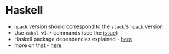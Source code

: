 # Haskell

- `hpack` version should correspond to the `stack`'s `hpack` version
- Use `cabal v1-*` commands (see the [issue](https://github.com/NixOS/nixpkgs/issues/130556#issuecomment-1114239002))
- Haskell package dependencies explained - [here](https://nixos.org/manual/nixpkgs/unstable/#haskell-derivation-deps)
- more on that - [here](https://nixos.org/manual/nixpkgs/unstable/#haskell)
